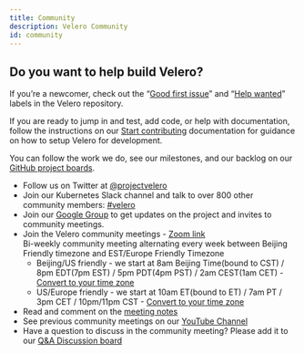 ```yaml
---
title: Community
description: Velero Community
id: community
---
```

## Do you want to help build Velero?

If you’re a newcomer, check out the “[Good first issue](https://github.com/vmware-tanzu/velero/issues?q=is%3Aopen+is%3Aissue+label%3A%22Good+first+issue%22)” and “[Help wanted](https://github.com/vmware-tanzu/velero/issues?utf8=%E2%9C%93&q=is%3Aopen+is%3Aissue+label%3A%22Help+wanted%22+)” labels in the Velero repository.

If you are ready to jump in and test, add code, or help with documentation, follow the instructions on our [Start contributing](https://velero.io/docs/main/start-contributing/) documentation for guidance on how to setup Velero for development.

You can follow the work we do, see our milestones, and our backlog on our [GitHub project boards](https://github.com/vmware-tanzu/velero/projects).

* Follow us on Twitter at [@projectvelero](https://twitter.com/projectvelero)
* Join our Kubernetes Slack channel and talk to over 800 other community members: [#velero](https://kubernetes.slack.com/messages/velero)
* Join our [Google Group](https://groups.google.com/forum/#!forum/projectvelero) to get updates on the project and invites to community meetings.
* Join the Velero community meetings  - [Zoom link](https://VMware.zoom.us/j/94501971662?pwd=aUxVbWVEWHZSbDh4ZGdGU1cxYUFoZz09)  
Bi-weekly  community meeting alternating every week between Beijing Friendly timezone and EST/Europe Friendly Timezone  
  * Beijing/US friendly - we start at 8am Beijing Time(bound to CST) / 8pm EDT(7pm EST) / 5pm PDT(4pm PST) / 2am CEST(1am CET) - [Convert to your time zone](https://dateful.com/convert/beijing-china?t=8am)  
  * US/Europe friendly - we start at 10am ET(bound to ET) / 7am PT / 3pm CET / 10pm/11pm CST - [Convert to your time zone](https://dateful.com/convert/est-edt-eastern-time?t=10)  
* Read and comment on the [meeting notes](https://hackmd.io/Jq6F5zqZR7S80CeDWUklkA?view)
* See previous community meetings on our [YouTube Channel](https://www.youtube.com/playlist?list=PL7bmigfV0EqQRysvqvqOtRNk4L5S7uqwM)
* Have a question to discuss in the community meeting? Please add it to our [Q&A Discussion board](https://github.com/vmware-tanzu/velero/discussions/categories/community-support-q-a)
